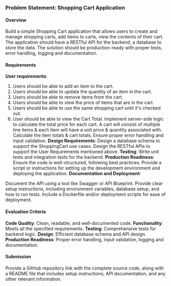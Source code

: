 ### Problem Statement: Shopping Cart Application
#### Overview
Build a simple Shopping Cart application that allows users to create and manage shopping carts, add items to carts, view the contents of
their cart. The application should have a RESTful API for the backend, a database to store the data. The solution should be
production-ready with proper tests, error handling, logging and documentation.
#### Requirements

**User requirements**:
1. Users should be able to add an item to the cart.
2. Users should be able to update the quantity of an item in the cart.
3. Users should be able to remove items from the cart.
4. Users should be able to view the price of items that are in the cart.
5. Users should be able to use the same shopping cart until it's checked out.
6. User should be able to view the Cart Total.
Implement server-side logic to calculate the total price for each cart. A cart will consist of multiple line items & each item
will have a unit price & quantity associated with. Calculate the item totals & cart totals.
Ensure proper error handling and input validation.
**Design Requirements**:
Design a database schema to support the ShoppingCart use cases.
Design the RESTful APIs to support the User Requirements mentioned above.
**Testing**:
Write unit tests and integration tests for the backend.
**Production Readiness**:
Ensure the code is well-structured, following best practices.
Provide a script or instructions for setting up the development environment and deploying the application.
**Documentation and Deployment**:

Document the API using a tool like Swagger or API Blueprint.
Provide clear setup instructions, including environment variables, database setup, and how to run tests.
Include a Dockerfile and/or deployment scripts for ease of deployment.

#### Evaluation Criteria

**Code Quality**: Clean, readable, and well-documented code.
**Functionality**: Meets all the specified requirements.
**Testing**: Comprehensive tests for backend logic.
**Design**: Efficient database schema and API design.
**Production Readiness**: Proper error handling, input validation, logging and documentation.

#### Submission
Provide a GitHub repository link with the complete source code, along with a README file that includes setup instructions, API
documentation, and any other relevant information.
